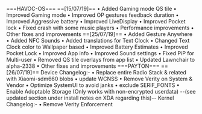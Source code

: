 ===HAVOC-OS===
==[15/07/19]==
• Added Gaming mode QS tile
• Improved Gaming mode
• Improved OP gestures feedback duration
• Improved Aggressive battery
• Improved LiveDisplay
• Improved Pocket lock
• Fixed crash with some music players
• Performance improvements
• Other fixes and improvements
==[25/07/19]==
• Added Gesture Anywhere
• Added NFC Sounds
• Added translations for Text Clock
• Changed Text Clock color to Wallpaper based
• Improved Battery Estimates
• Improved Pocket Lock
• Improved App info
• Improved Sound settings
• Fixed PiP for Multi-user
• Removed QS tile overlays from app list
• Updated Lawnchair to alpha-2338
• Other fixes and improvements
===PAYTON===
==[26/07/19]==
Device Changelog:-
• Replace entire Radio Stack & related with Xiaomi-sdm660 blobs
• update WCNSS
• Remove Verity on System & Vendor
• Optimize SystemUI to avoid janks
• exclude SERIF_FONTS
• Enable Adoptable Storage (Only works with non-encrypted userdata)
--(see updated section under install notes on XDA regarding this)--
Kernel Changelog:-
• Remove Verity Enforcement
